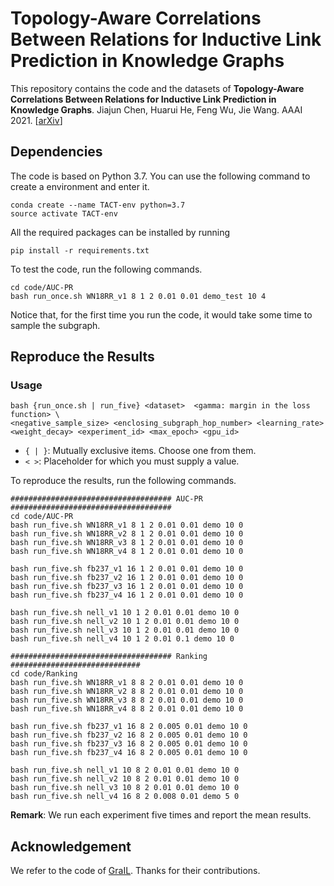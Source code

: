 # Topology-Aware Correlations Between Relations for Inductive Link Prediction in Knowledge Graphs

This repository contains the code and the datasets of **Topology-Aware Correlations Between Relations for Inductive Link Prediction in Knowledge Graphs**. Jiajun Chen, Huarui He, Feng Wu, Jie Wang. AAAI 2021. [[arXiv](https://arxiv.org/pdf/2103.03642.pdf)]

## Dependencies
The code is based on Python 3.7. You can use the following command to create a environment and enter it.
```shell script
conda create --name TACT-env python=3.7
source activate TACT-env
```
All the required packages can be installed by running 
```shell script
pip install -r requirements.txt
```
To test the code, run the following commands.

```shell script
cd code/AUC-PR
bash run_once.sh WN18RR_v1 8 1 2 0.01 0.01 demo_test 10 4
```

Notice that, for the first time you run the code, it would take some time to sample the subgraph. 

## Reproduce the Results

### Usage

```
bash {run_once.sh | run_five} <dataset>  <gamma: margin in the loss function> \
<negative_sample_size> <enclosing_subgraph_hop_number> <learning_rate> <weight_decay> <experiment_id> <max_epoch> <gpu_id> 
```

- `{ | }`: Mutually exclusive items. Choose one from them.
- `< >`: Placeholder for which you must supply a value.

To reproduce the results, run the following commands. 

```shell script
#################################### AUC-PR ####################################
cd code/AUC-PR
bash run_five.sh WN18RR_v1 8 1 2 0.01 0.01 demo 10 0
bash run_five.sh WN18RR_v2 8 1 2 0.01 0.01 demo 10 0
bash run_five.sh WN18RR_v3 8 1 2 0.01 0.01 demo 10 0
bash run_five.sh WN18RR_v4 8 1 2 0.01 0.01 demo 10 0

bash run_five.sh fb237_v1 16 1 2 0.01 0.01 demo 10 0
bash run_five.sh fb237_v2 16 1 2 0.01 0.01 demo 10 0
bash run_five.sh fb237_v3 16 1 2 0.01 0.01 demo 10 0
bash run_five.sh fb237_v4 16 1 2 0.01 0.01 demo 10 0

bash run_five.sh nell_v1 10 1 2 0.01 0.01 demo 10 0
bash run_five.sh nell_v2 10 1 2 0.01 0.01 demo 10 0
bash run_five.sh nell_v3 10 1 2 0.01 0.01 demo 10 0
bash run_five.sh nell_v4 10 1 2 0.01 0.1 demo 10 0

#################################### Ranking #############################
cd code/Ranking
bash run_five.sh WN18RR_v1 8 8 2 0.01 0.01 demo 10 0
bash run_five.sh WN18RR_v2 8 8 2 0.01 0.01 demo 10 0
bash run_five.sh WN18RR_v3 8 8 2 0.01 0.01 demo 10 0
bash run_five.sh WN18RR_v4 8 8 2 0.01 0.01 demo 10 0

bash run_five.sh fb237_v1 16 8 2 0.005 0.01 demo 10 0
bash run_five.sh fb237_v2 16 8 2 0.005 0.01 demo 10 0
bash run_five.sh fb237_v3 16 8 2 0.005 0.01 demo 10 0
bash run_five.sh fb237_v4 16 8 2 0.005 0.01 demo 10 0

bash run_five.sh nell_v1 10 8 2 0.01 0.01 demo 10 0
bash run_five.sh nell_v2 10 8 2 0.01 0.01 demo 10 0
bash run_five.sh nell_v3 10 8 2 0.01 0.01 demo 10 0
bash run_five.sh nell_v4 16 8 2 0.008 0.01 demo 5 0
```

**Remark**:  We run each experiment five times and report the mean results.

## Acknowledgement

We refer to the code of [GraIL](https://github.com/kkteru/grail). Thanks for their contributions.